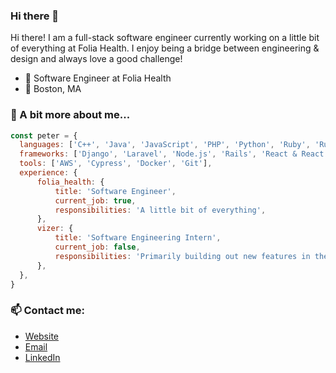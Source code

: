 ### Hi there 👋
<p>Hi there! I am a full-stack software engineer currently working on a little bit of everything at Folia Health. I enjoy being a bridge between engineering & design and always love a good challenge!</p>

- 🌱 Software Engineer at Folia Health
- 📍 Boston, MA

### 📝 A bit more about me...
```javascript
const peter = {
  languages: ['C++', 'Java', 'JavaScript', 'PHP', 'Python', 'Ruby', 'Rust', 'SQL', 'Swift', 'TypeScript'],
  frameworks: ['Django', 'Laravel', 'Node.js', 'Rails', 'React & React Native', 'Terraform', 'Vue'],
  tools: ['AWS', 'Cypress', 'Docker', 'Git'],
  experience: {
      folia_health: {
          title: 'Software Engineer',
          current_job: true,
          responsibilities: 'A little bit of everything',
      },
      vizer: {
          title: 'Software Engineering Intern',
          current_job: false,
          responsibilities: 'Primarily building out new features in their mobile application and internal content management application',
      },
  },
}     
```

### 📫 Contact me:
- [Website](https://petervirtue.com)
- [Email](mailto:petervirtue18@gmail.com)
- [LinkedIn](https://www.linkedin.com/in/petervirtue/)
